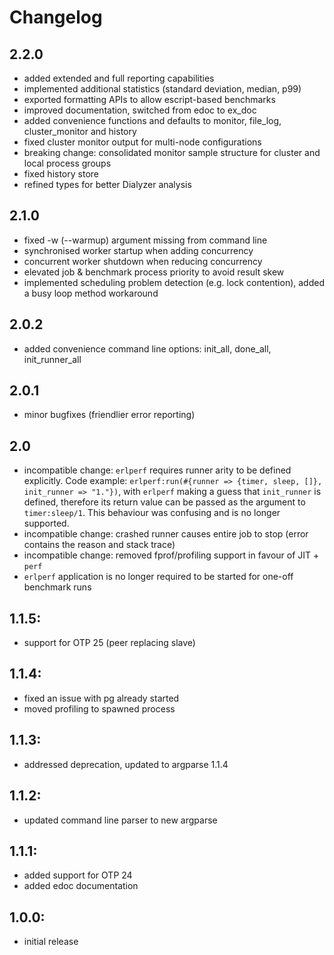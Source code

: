 # Changelog

## 2.2.0
- added extended and full reporting capabilities
- implemented additional statistics (standard deviation, median, p99)
- exported formatting APIs to allow escript-based benchmarks
- improved documentation, switched from edoc to ex_doc
- added convenience functions and defaults to monitor, file_log, cluster_monitor and history
- fixed cluster monitor output for multi-node configurations
- breaking change: consolidated monitor sample structure for cluster and local process groups
- fixed history store
- refined types for better Dialyzer analysis

## 2.1.0
- fixed -w (--warmup) argument missing from command line
- synchronised worker startup when adding concurrency
- concurrent worker shutdown when reducing concurrency
- elevated job & benchmark process priority to avoid result skew
- implemented scheduling problem detection (e.g. lock contention),
  added a busy loop method workaround

## 2.0.2
- added convenience command line options: init_all, done_all, init_runner_all

## 2.0.1
- minor bugfixes (friendlier error reporting)

## 2.0
- incompatible change: `erlperf` requires runner arity to be defined explicitly.
  Code example: `erlperf:run(#{runner => {timer, sleep, []}, init_runner => "1."})`,
  with `erlperf` making a guess that `init_runner` is defined, therefore its return
  value can be passed as the argument to `timer:sleep/1`. This behaviour was confusing
  and is no longer supported.
- incompatible change: crashed runner causes entire job to stop (error contains the
  reason and stack trace)
- incompatible change: removed fprof/profiling support in favour of JIT + `perf`
- `erlperf` application is no longer required to be started for one-off benchmark runs

## 1.1.5:
- support for OTP 25 (peer replacing slave)

## 1.1.4:
- fixed an issue with pg already started
- moved profiling to spawned process

## 1.1.3:
- addressed deprecation, updated to argparse 1.1.4

## 1.1.2:
- updated command line parser to new argparse

## 1.1.1:
- added support for OTP 24
- added edoc documentation

## 1.0.0:
- initial release
